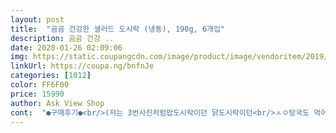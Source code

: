 ```yaml
---
layout: post 
title:  "곰곰 건강한 샐러드 도시락 (냉동), 190g, 6개입" 
description: 곰곰 건강 ..
date: 2020-01-26 02:09:06 
img: https://static.coupangcdn.com/image/product/image/vendoritem/2019/09/04/5302343324/d5ea4eb8-2c32-4601-aa82-e2034ce26fba.jpg 
linkUrl: https://coupa.ng/bnfnJe 
categories: [1012] 
color: FF6F00 
price: 15990 
author: Ask View Shop 
cont:  "●구매후기●<br/>(저는 3번사진처럼밥도시락이던 닭도시락이던<br/>ㅅㅇ탕국도 먹어봤는데요 실패.<br/>.<br/><br/>개별 포장역시도 밀봉되어있어서 렌지만 있다면 갖고다닐수 있을만큼 포장되어있어요<br/>걷기운동 쉬지않고 1시간씩 하고 있어요.<br/><br/>곤약볶음밥도 먹으려고 주문해서 오늘 새벽배송 받았습니다.<br/><br/>곰곰도시락을 애용중인  한사람입니다!<br/>그래도 야채와같이 섞어먹는데 양이 적어 배가 차지 않아서 그렇지  맛나게 먹었어요.<br/><br/>그리고 냉동 도시락이  아직 낮에는 추워서 꽝꽝얼어와요<br/>그이외는 정말 만족해요<br/>꾸준히 다이어트 중인데요.<br/><br/>날씨가더워져도 어떨진모르겠으나<br/>다이어트 생각도 있고<br/>다이어트 하는데 똑같은 식단으로만 먹으면 질려서 힘들잖아요.<br/><br/>다이어트 하려면 소식을 해줘야하니까요.<br/><br/>다이어트도시락이기에  솔찍히 맛은 다 비슷합니다.<br/><br/>두번째 주문 입니다~<br/>렌지만 있는곳이라면 어디서든 먹을 수 있어요<br/>로켓새벽배송이다보니 아침에 문앞에 짠 있었어요<br/>맛<br/>맛============<br/>밥도시락먹다가.<br/>.<br/> 샐러드 도시락을 시켜봤습시다<br/>배고픈거 참기 힘들지만 이틀정도 지나면 그래도 참을만 하더라구요.<br/><br/>배송 <br/> - 로켓배송이다보니 이건 10점 만점이요<br/>배송==========<br/>브로콜리가 비린듯한 맛이 느껴지고 미니방울양배추는 쓴맛이났어요.<br/><br/>브로콜리도 너무 막썰어서 들어있는거 같아요<br/>비닐 부풀어 오르면 조심해서 벗겨서 바로 먹을 수 있어서<br/>시키려구요 ㅠ.<br/>ㅠ<br/>싼게 장땡이란소리죠<br/>아침은 거르고 점심에 곰곰 건강한 샐러드 도시락 한팩 먹구요.<br/><br/>얼마나 일찍 일어나냐 다르겠죠?<br/>없어요... <br/>  생각보다 별로.<br/>.<br/>?  이거다먹으면  다시 밥도시락<br/>에어프라이어에 종이호일깔고 9분정도 돌리는게 맛있어요<br/>역시나 칼로리 줄여서 소식 하는게 정답인것 같아요.<br/><br/>요즘 유행하는 먹을거 다 먹으면서 하는 다이어트는 체중이 줄지 않네요.<br/>.<br/><br/>육아 덕에 먹을때 오랜시간을 들인다는게 우선 어려워서 찾아보다 주문했어요<br/>음.<br/>.<br/>샐러드 느낌은 아니에요  채소?양상추등?은 냉동을 못시키니 채소들은<br/>이거.<br/>.<br/>전자렌지 돌리면 맛없어요<br/>이것저것 먹어보고 칼로리 최대한 낮은걸로 찾아서 섭취중입니다.<br/><br/>이것저것 해본거 많아요.<br/>.<br/><br/>이게 가장 중요하잖아요 우선 익힌채소를 좋아하지않는다면 피해주세요 생채소가 아닌 익힌 채소가 들어있어요<br/>이도시락  저도시락 많이먹어봤지만<br/>잘 익더라구요<br/>저녁에는 FMD쉐이크 가루를 아몬드브리즈 오리지널 1팩 머그컵에 따라서 타서<br/>저는 냉동실에 보관해두었다가 먹기전에 한팩씩 꺼내서 비닐팩 모서리 약간만 뜯어서 전자렌지에 2분돌려서 후라이팬에 붓고 한번더 닭가슴살 큐브가 노릇하게 되게 구워서 먹어요.<br/> 크게 맛이 다른건 아닌것같지만 비주얼적으로 더 맛깔나보이자나요~<br/>전 파인애플이 싫으니 빼고 넣어요<br/>전체포장 뜯기어려울만큼 꼼꼼히 포장되어있어요<br/>좀 더 들어있지하는 아쉬움은 제 식탐입니다<br/>종류도 꽤 다양하네요<br/>주먹만한 토마토 1개랑 삶은고구마 2개 같이 먹을때도 있고,<br/>진짜 종이껍다구벗겨서 렌지에서 4분 조금 안되게 돌리면<br/>채소 한소쿠리에 넣고 비벼먹어요)<br/>채소가 조금 들어있는 둥 마는둥 한것도 있어요<br/>처음에는 살짝 후추만 갈아서 먹었는데 먹다보니 그냥 먹어도 충분해요 먹다가 집에 있는 생채소들도 같이 먹어서 좋아요<br/>총평 전 10점만점에 8점이에요<br/>치킨볼도 누린내없이 괜찮아요 전 크기도 적당하다고 생각해요 너무 크면 먹다 질릴거 같았는데 말이죠<br/>쿠팡에서 구입한 밤이되면 곤약(6가지 다양한 맛의 곤약국수)어제 저녁으로 먹었어요.<br/>!<br/>큐브닭가슴살들이 맛이 다른것 크게 잘 모르겠어요.<br/> 다 같은맛 같아요.<br/><br/>파프리카가 손가락 크기만한거 한개가 그냥 들어있기도 하고 데코이거나 하나라고 치긴 좀 막 들어있는거 같아요<br/>편리성<br/>포장 <br/> -<br/>포장상태도 밀봉상태도 그리고 냉매제도 잘 들어있네요<br/>하나하나 먹을때마다 추가평 남기러오겠습니다!<br/>현재 진행중이구요.<br/> 5일 했는데 체중 2kg 줄었어요.<br/><br/>" 
---
```


